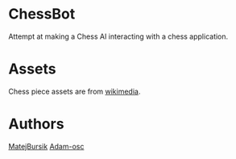 # ChessBot
Attempt at making a Chess AI interacting with a chess application.

# Assets
Chess piece assets are from [wikimedia](https://commons.wikimedia.org/wiki/Category:SVG_chess_pieces).

# Authors
[MatejBursik](https://github.com/MatejBursik)
[Adam-osc](https://github.com/Adam-osc)
